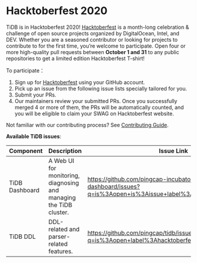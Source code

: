 # Hacktoberfest 2020

TiDB is in Hacktoberfest 2020! [Hacktoberfest](https://hacktoberfest.digitalocean.com/) is a month-long celebration & challenge of open source projects organized by DigitalOcean, Intel, and DEV. Whether you are a seasoned contributor or looking for projects to contribute to for the first time, you’re welcome to participate. Open four or more high-quality pull requests between **October 1 and 31** to any public repositories to get a limited edition Hacktoberfest T-shirt!

To participate：

1. Sign up for [Hacktoberfest](https://hacktoberfest.digitalocean.com/login) using your GitHub account.
2. Pick up an issue from the following issue lists specially tailored for you.
3. Submit your PRs.
4. Our maintainers review your submitted PRs. Once you successfully merged 4 or more of them, the PRs will be automatically counted, and you will be eligible to claim your SWAG on Hacktoberfest website.

Not familiar with our contributing process? See [Contributing Guide](../contributors/README.md).

**Available TiDB issues**:

|  Component | Description  | Issue Link   |
|---|---|---|
|  TiDB Dashboard | A Web UI for monitoring, diagnosing and managing the TiDB cluster.   | <https://github.com/pingcap-incubator/tidb-dashboard/issues?q=is%3Aopen+is%3Aissue+label%3AHacktoberfest>   |
|  TiDB DDL | DDL-related and parser-related features.  | <https://github.com/pingcap/tidb/issues?q=is%3Aopen+label%3Ahacktoberfest+label%3Asig%2FDDL>   |
 <!---Please add your issues in the table-->
